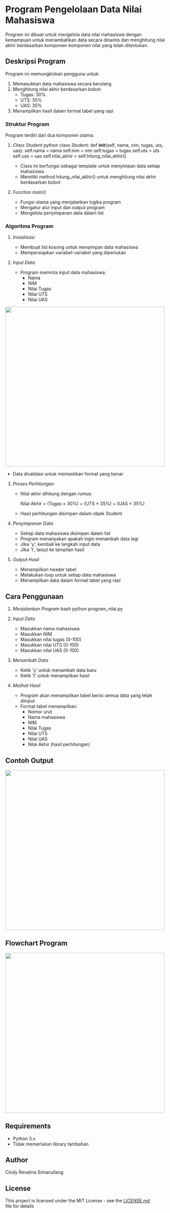 # Program Pengelolaan Data Nilai Mahasiswa

Program ini dibuat untuk mengelola data nilai mahasiswa dengan kemampuan untuk menambahkan data secara dinamis dan menghitung nilai akhir berdasarkan komponen-komponen nilai yang telah ditentukan.

## Deskripsi Program

Program ini memungkinkan pengguna untuk:
1. Memasukkan data mahasiswa secara berulang
2. Menghitung nilai akhir berdasarkan bobot:
   - Tugas: 30%
   - UTS: 35%
   - UAS: 35%
3. Menampilkan hasil dalam format tabel yang rapi

### Struktur Program

Program terdiri dari dua komponen utama:

1. *Class Student*
   python
   class Student:
       def __init__(self, nama, nim, tugas, uts, uas):
           self.nama = nama
           self.nim = nim
           self.tugas = tugas
           self.uts = uts
           self.uas = uas
           self.nilai_akhir = self.hitung_nilai_akhir()
   
   - Class ini berfungsi sebagai template untuk menyimpan data setiap mahasiswa
   - Memiliki method hitung_nilai_akhir() untuk menghitung nilai akhir berdasarkan bobot

2. *Function main()*
   - Fungsi utama yang menjalankan logika program
   - Mengatur alur input dan output program
   - Mengelola penyimpanan data dalam list

### Algoritma Program

1. *Inisialisasi*
   - Membuat list kosong untuk menyimpan data mahasiswa
   - Mempersiapkan variabel-variabel yang diperlukan

2. *Input Data*
   - Program meminta input data mahasiswa:
     * Nama
     * NIM
     * Nilai Tugas
     * Nilai UTS
     * Nilai UAS

<img src="input.png" width="500">

   - Data divalidasi untuk memastikan format yang benar

3. *Proses Perhitungan*
   - Nilai akhir dihitung dengan rumus:
     
     Nilai Akhir = (Tugas × 30%) + (UTS × 35%) + (UAS × 35%)
     
   - Hasil perhitungan disimpan dalam objek Student

4. *Penyimpanan Data*
   - Setiap data mahasiswa disimpan dalam list
   - Program menanyakan apakah ingin menambah data lagi
   - Jika 'y', kembali ke langkah input data
   - Jika 't', lanjut ke tampilan hasil

5. *Output Hasil*
   - Menampilkan header tabel
   - Melakukan loop untuk setiap data mahasiswa
   - Menampilkan data dalam format tabel yang rapi

## Cara Penggunaan

1. *Menjalankan Program*
   bash
   python program_nilai.py
   

2. *Input Data*
   - Masukkan nama mahasiswa
   - Masukkan NIM
   - Masukkan nilai tugas (0-100)
   - Masukkan nilai UTS (0-100)
   - Masukkan nilai UAS (0-100)

3. *Menambah Data*
   - Ketik 'y' untuk menambah data baru
   - Ketik 't' untuk menampilkan hasil

4. *Melihat Hasil*
   - Program akan menampilkan tabel berisi semua data yang telah diinput
   - Format tabel menampilkan:
     * Nomor urut
     * Nama mahasiswa
     * NIM
     * Nilai Tugas
     * Nilai UTS
     * Nilai UAS
     * Nilai Akhir (hasil perhitungan)

## Contoh Output


<img src="output.png" width="500">


## Flowchart Program

<img src="flowchartprak5.png" width="500">


## Requirements
- Python 3.x
- Tidak memerlukan library tambahan

## Author
Cindy Revalina Simanullang

## License
This project is licensed under the MIT License - see the [LICENSE.md](LICENSE.md) file for details
